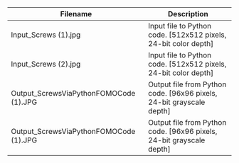 | Filename | Description |
| --- | --- |
| Input_Screws (1).jpg | Input file to Python code. [512x512 pixels, 24-bit color depth] |
| Input_Screws (2).jpg | Input file to Python code. [512x512 pixels, 24-bit color depth] |
| Output_ScrewsViaPythonFOMOCode (1).JPG|  Output file from Python code. [96x96 pixels, 24-bit grayscale depth] | |
| Output_ScrewsViaPythonFOMOCode (1).JPG|  Output file from Python code. [96x96 pixels, 24-bit grayscale depth] | |